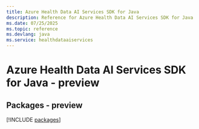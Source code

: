 ```yaml
---
title: Azure Health Data AI Services SDK for Java
description: Reference for Azure Health Data AI Services SDK for Java
ms.date: 07/25/2025
ms.topic: reference
ms.devlang: java
ms.service: healthdataaiservices
---
```

# Azure Health Data AI Services SDK for Java - preview
## Packages - preview
[!INCLUDE [packages](health-data-ai-services-index.md)]